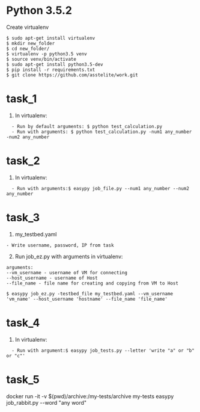 # Python 3.5.2

Create virtualenv

```
$ sudo apt-get install virtualenv
$ mkdir new_folder
$ cd new_folder/
$ virtualenv -p python3.5 venv
$ source venv/bin/activate
$ sudo apt-get install python3.5-dev
$ pip install -r requirements.txt
$ git clone https://github.com/asstelite/work.git
```

# task_1
1. In virtualenv:
```
  - Run by default arguments: $ python test_calculation.py
  - Run with arguments: $ python test_calculation.py -num1 any_number -num2 any_number
```

# task_2
1. In virtualenv:
```
  - Run with arguments:$ easypy job_file.py --num1 any_number --num2 any_number
```

# task_3
1.  my_testbed.yaml
```
- Write username, password, IP from task
```

2. Run job_ez.py with arguments in virtualenv:

```
arguments:
--vm_username - username of VM for connecting
--host_username - username of Host
--file_name - file name for creating and copying from VM to Host

$ easypy job_ez.py -testbed_file my_testbed.yaml --vm_username 'vm_name' --host_username 'hostname' --file_name 'file_name'
```

# task_4
1. In virtualenv:
```
  - Run with argument:$ easypy job_tests.py --letter 'write "a" or "b" or "c"'
```

# task_5
docker run -it -v $(pwd)/archive:/my-tests/archive my-tests easypy job_rabbit.py --word "any word"


